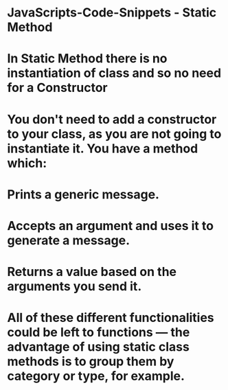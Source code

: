 # JavaScripts-Code-Snippets - Static Method
# In Static Method there is no instantiation of class and so no need for a Constructor
# You don't need to add a constructor to your class, as you are not going to instantiate it. You have a method which:

# Prints a generic message.

# Accepts an argument and uses it to generate a message.

# Returns a value based on the arguments you send it.

# All of these different functionalities could be left to functions — the advantage of using static class methods is to group them by category or type, for example.
